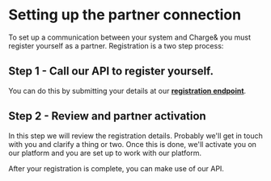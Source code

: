 # Setting up the partner connection

To set up a communication between your system and Charge& you must register yourself as a partner.
Registration is a two step process:
## Step 1 - Call our API to register yourself.
You can do this by submitting your details at our [__registration endpoint__](partner_registration.md).

## Step 2 - Review and partner activation
In this step we will review the registration details. Probably we'll get in touch with you and clarify a thing or two. Once this is done, we'll activate you on our platform and you are set up to work with our platform.

After your registration is complete, you can make use of our API.